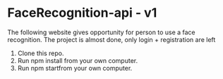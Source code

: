 # FaceRecognition-api - v1
The following website gives opportunity for person to use a face recognition. The project is almost done, only login + registration are left

1) Clone this repo.
2) Run npm install from your own computer.
3) Run npm startfrom your own computer.

